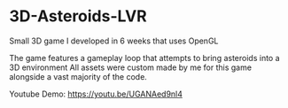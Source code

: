 # 3D-Asteroids-LVR
Small 3D game I developed in 6 weeks that uses OpenGL

The game features a gameplay loop that attempts to bring asteroids into a 3D environment
All assets were custom made by me for this game alongside a vast majority of the code.

Youtube Demo: https://youtu.be/UGANAed9nl4
